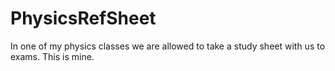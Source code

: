 PhysicsRefSheet
===============

In one of my physics classes we are allowed to take a study sheet with us to exams.  This is mine.

